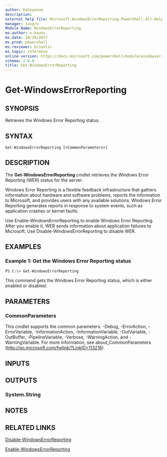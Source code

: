 ```yaml
---
author: Kateyanne
description: 
external help file: Microsoft.WindowsErrorReporting.PowerShell.dll-Help.xml
manager: jasgro
Module Name: WindowsErrorReporting
ms.author: v-kaunu
ms.date: 10/29/2017
ms.prod: powershell
ms.reviewer: brianlic
ms.topic: reference
online version: https://docs.microsoft.com/powershell/module/windowserrorreporting/get-windowserrorreporting?view=windowsserver2012r2-ps&wt.mc_id=ps-gethelp
schema: 2.0.0
title: Get-WindowsErrorReporting
---
```


# Get-WindowsErrorReporting

## SYNOPSIS
Retrieves the Windows Error Reporting status.

## SYNTAX

```
Get-WindowsErrorReporting [<CommonParameters>]
```

## DESCRIPTION
The **Get-WindowsErrorReporting** cmdlet retrieves the Windows Error Reporting (WER) status for the server.

Windows Error Reporting is a flexible feedback infrastructure that gathers information about hardware and software problems, reports the information to Microsoft, and provides users with any available solutions.
Windows Error Reporting generates reports in response to system events, such as application crashes or kernel faults.

Use Enable-WindowsErrorReporting to enable Windows Error Reporting.
After you enable it, WER sends information about application failures to Microsoft.
Use Disable-WindowsErrorReporting to disable WER.

## EXAMPLES

### Example 1: Get the Windows Error Reporting status
```
PS C:\> Get-WindowsErrorReporting
```

This command gets the Windows Error Reporting status, which is either enabled or disabled.

## PARAMETERS

### CommonParameters
This cmdlet supports the common parameters: -Debug, -ErrorAction, -ErrorVariable, -InformationAction, -InformationVariable, -OutVariable, -OutBuffer, -PipelineVariable, -Verbose, -WarningAction, and -WarningVariable. For more information, see about_CommonParameters (http://go.microsoft.com/fwlink/?LinkID=113216).

## INPUTS

## OUTPUTS

### System.String

## NOTES

## RELATED LINKS

[Disable-WindowsErrorReporting](./Disable-WindowsErrorReporting.md)

[Enable-WindowsErrorReporting](./Enable-WindowsErrorReporting.md)


